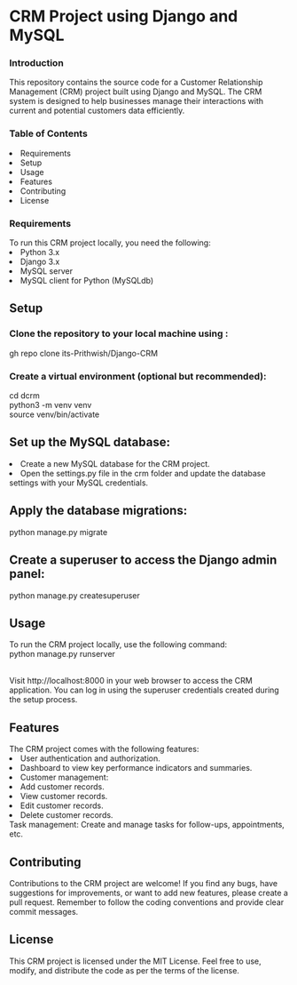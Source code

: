 <h1>CRM Project using Django and MySQL</h1>
<h3> Introduction</h3>
<p>This repository contains the source code for a Customer Relationship Management (CRM) project built using Django and MySQL. The CRM system is designed to help businesses manage their interactions with current and potential customers data efficiently.</p>

<h3> Table of Contents</h3>
<li> Requirements</li>
<li>Setup</li>
<li>Usage</li>
<li>Features</li>
<li>Contributing</li>
<li>License</li>
<h3>Requirements</h3> 
To run this CRM project locally, you need the following:

<li>Python 3.x</li>
<li>Django 3.x</li>
<li>MySQL server</li>
<li>MySQL client for Python (MySQLdb)</li>

<h2>Setup</h2> 
<h3>Clone the repository to your local machine using :</h3>
gh repo clone its-Prithwish/Django-CRM<br/>

<h3>Create a virtual environment (optional but recommended):</h3>
cd dcrm</br>
python3 -m venv venv</br>
source venv/bin/activate</br>

<h2>Set up the MySQL database:</h2>

<li>Create a new MySQL database for the CRM project.</li>
<li>Open the settings.py file in the crm folder and update the database settings with your MySQL credentials.</li>
<h2>Apply the database migrations:</h2>
python manage.py migrate
<h2>Create a superuser to access the Django admin panel:</h2>
python manage.py createsuperuser

<h2>Usage</h2>
To run the CRM project locally, use the following command:</br>
python manage.py runserver</br>

</br>Visit http://localhost:8000 in your web browser to access the CRM application. You can log in using the superuser credentials created during the setup process.

<h2>Features</h2>
The CRM project comes with the following features:

<li>User authentication and authorization.</li>
<li>Dashboard to view key performance indicators and summaries.</li>
<li>Customer management:</li>
<li>Add customer records.</li> 
<li>View  customer records.</li> 
<li>Edit  customer records.</li> 
<li> Delete customer records.</li>
Task management:
Create and manage tasks for follow-ups, appointments, etc.

<h2>Contributing</h2>
<p>Contributions to the CRM project are welcome! If you find any bugs, have suggestions for improvements, or want to add new features, please create a pull request. Remember to follow the coding conventions and provide clear commit messages.</p>

<h2>License</h2>
This CRM project is licensed under the MIT License. Feel free to use, modify, and distribute the code as per the terms of the license.



